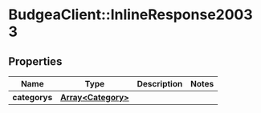 # BudgeaClient::InlineResponse20033

## Properties
Name | Type | Description | Notes
------------ | ------------- | ------------- | -------------
**categorys** | [**Array&lt;Category&gt;**](Category.md) |  | 


